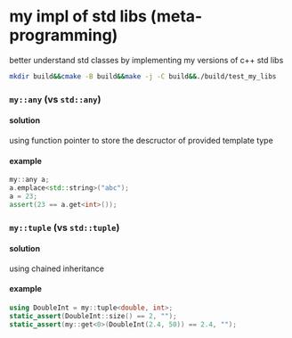 # my impl of std libs (meta-programming)
better understand std classes by implementing my versions of c++ std libs

```bash
mkdir build&&cmake -B build&&make -j -C build&&./build/test_my_libs
```

### `my::any` (vs `std::any`)
#### solution
using function pointer to store the descructor of provided template type
#### example
```c++
my::any a;
a.emplace<std::string>("abc");
a = 23;
assert(23 == a.get<int>());
```

### `my::tuple` (vs `std::tuple`)
#### solution
using chained inheritance
#### example
```c++
using DoubleInt = my::tuple<double, int>;
static_assert(DoubleInt::size() == 2, "");
static_assert(my::get<0>(DoubleInt(2.4, 50)) == 2.4, "");
```
